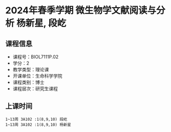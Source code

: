 # 2024年春季学期 微生物学文献阅读与分析 杨新星, 段屹






## 课程信息

- 课程号：BIOL7111P.02
- 学分：2
- 教学类型：理论课
- 开课单位：生命科学学院
- 课程类别：博士
- 课程层次：研究生课程

## 上课时间

```
1~13周 3A102 :1(8,9,10) 段屹
1~13周 3A102 :1(8,9,10) 杨新星
```

